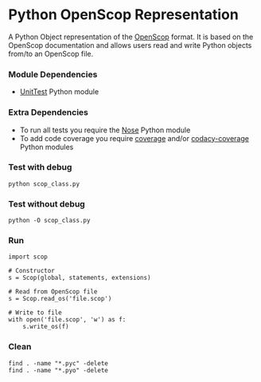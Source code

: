 Python OpenScop Representation
=============================

A Python Object representation of the [OpenScop][openscop] format. It is based on the 
OpenScop documentation and allows users read and write Python objects
from/to an OpenScop file.


### Module Dependencies

- [UnitTest][unittest] Python module


### Extra Dependencies

- To run all tests you require the [Nose][nose] Python module
- To add code coverage you require [coverage][coverage] and/or 
[codacy-coverage][codacy] Python modules


### Test with debug

```
python scop_class.py
```


### Test without debug

```
python -O scop_class.py
```


### Run

```
import scop

# Constructor
s = Scop(global, statements, extensions)

# Read from OpenScop file
s = Scop.read_os('file.scop')

# Write to file
with open('file.scop', 'w') as f:
    s.write_os(f)
```


### Clean

```
find . -name "*.pyc" -delete
find . -name "*.pyo" -delete
```


[openscop]: https://github.com/periscop/openscop
[unittest]: https://docs.python.org/2/library/unittest.html
[nose]: https://nose.readthedocs.io/en/latest/
[coverage]: https://coverage.readthedocs.io/en/coverage-4.4.2/
[codacy]: https://github.com/codacy/python-codacy-coverage
